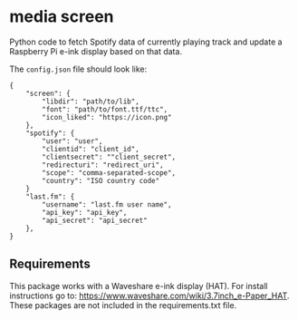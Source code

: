 # media screen
Python code to fetch Spotify data of currently playing track and update a Raspberry Pi e-ink display based on that data.

The `config.json` file should look like:
```
{
    "screen": {
        "libdir": "path/to/lib",
        "font": "path/to/font.ttf/ttc",
        "icon_liked": "https://icon.png"
    },
    "spotify": {
        "user": "user",
        "clientid": "client_id",
        "clientsecret": ""client_secret",
        "redirecturi": "redirect_uri",
        "scope": "comma-separated-scope",
        "country": "ISO country code"
    }
    "last.fm": {
        "username": "last.fm user name",
        "api_key": "api_key",
        "api_secret": "api_secret"
    },
}
```

## Requirements
This package works with a Waveshare e-ink display (HAT). For install instructions go to: https://www.waveshare.com/wiki/3.7inch_e-Paper_HAT. These packages are not included in the requirements.txt file.